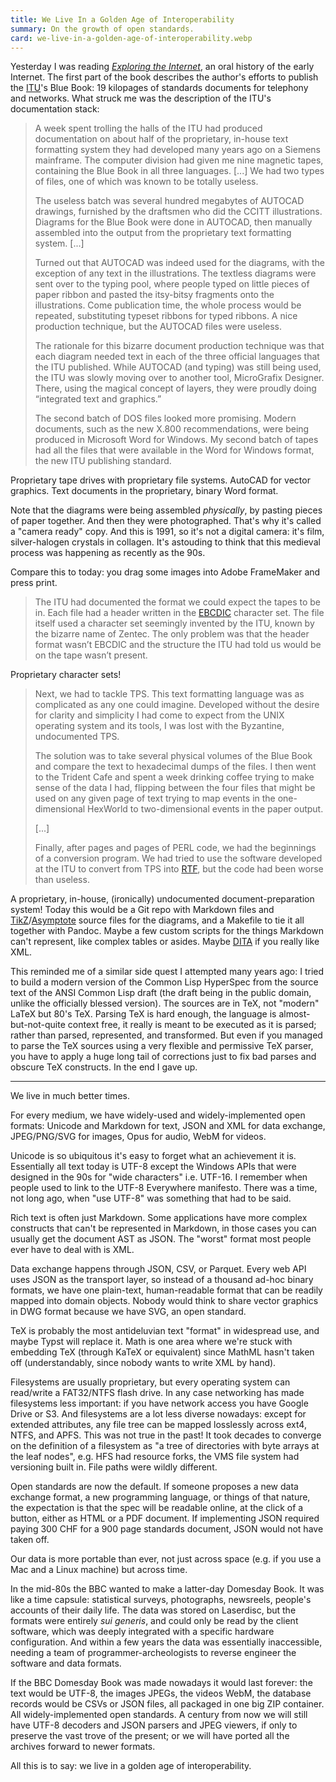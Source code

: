 ```yaml
---
title: We Live In a Golden Age of Interoperability
summary: On the growth of open standards.
card: we-live-in-a-golden-age-of-interoperability.webp
---
```


Yesterday I was reading [_Exploring the Internet_][eti], an oral history of the
early Internet. The first part of the book describes the author's efforts to
publish the [ITU]'s Blue Book: 19 kilopages of standards documents for telephony
and networks. What struck me was the description of the ITU's documentation
stack:

[eti]: https://public.resource.org/eti/
[ITU]: https://en.wikipedia.org/wiki/International_Telecommunication_Union

> A week spent trolling the halls of the ITU had produced documentation on about
> half of the proprietary, in-house text formatting system they had developed
> many years ago on a Siemens mainframe. The computer division had given me nine
> magnetic tapes, containing the Blue Book in all three languages. [...] We had
> two types of files, one of which was known to be totally useless.
>
> The useless batch was several hundred megabytes of AUTOCAD drawings, furnished
> by the draftsmen who did the CCITT illustrations. Diagrams for the Blue Book
> were done in AUTOCAD, then manually assembled into the output from the
> proprietary text formatting system. [...]
>
> Turned out that AUTOCAD was indeed used for the diagrams, with the exception
> of any text in the illustrations. The textless diagrams were sent over to the
> typing pool, where people typed on little pieces of paper ribbon and pasted
> the itsy-bitsy fragments onto the illustrations. Come publication time, the
> whole process would be repeated, substituting typeset ribbons for typed
> ribbons. A nice production technique, but the AUTOCAD files were useless.
>
> The rationale for this bizarre document production technique was that each
> diagram needed text in each of the three official languages that the ITU
> published. While AUTOCAD (and typing) was still being used, the ITU was slowly
> moving over to another tool, MicroGrafix Designer. There, using the magical
> concept of layers, they were proudly doing “integrated text and graphics.”
>
> The second batch of DOS files looked more promising. Modern documents, such as
> the new X.800 recommendations, were being produced in Microsoft Word for
> Windows. My second batch of tapes had all the files that were available in the
> Word for Windows format, the new ITU publishing standard.

Proprietary tape drives with proprietary file systems. AutoCAD for vector
graphics. Text documents in the proprietary, binary Word format.

Note that the diagrams were being assembled _physically_, by pasting pieces of
paper together. And then they were photographed. That's why it's called a
"camera ready" copy. And this is 1991, so it's not a digital camera: it's film,
silver-halogen crystals in collagen. It's astouding to think that this medieval
process was happening as recently as the 90s.

Compare this to today: you drag some images into Adobe FrameMaker and press
print.

> The ITU had documented the format we could expect the tapes to be in. Each
> file had a header written in the [EBCDIC] character set. The file itself used
> a character set seemingly invented by the ITU, known by the bizarre name of
> Zentec. The only problem was that the header format wasn’t EBCDIC and the
> structure the ITU had told us would be on the tape wasn’t present.

[EBCDIC]: https://en.wikipedia.org/wiki/EBCDIC

Proprietary character sets!

> Next, we had to tackle TPS. This text formatting language was as complicated
> as any one could imagine. Developed without the desire for clarity and
> simplicity I had come to expect from the UNIX operating system and its tools,
> I was lost with the Byzantine, undocumented TPS.
>
> The solution was to take several physical volumes of the Blue Book and compare
> the text to hexadecimal dumps of the files. I then went to the Trident Cafe
> and spent a week drinking coffee trying to make sense of the data I had,
> flipping between the four files that might be used on any given page of text
> trying to map events in the one-dimensional HexWorld to two-dimensional events
> in the paper output.
>
> [...]
>
> Finally, after pages and pages of PERL code, we had the beginnings of a
> conversion program. We had tried to use the software developed at the ITU to
> convert from TPS into [RTF], but the code had been worse than useless.

[RTF]: https://en.wikipedia.org/wiki/Rich_Text_Format

A proprietary, in-house, (ironically) undocumented document-preparation system!
Today this would be a Git repo with Markdown files and [TikZ]/[Asymptote][as]
source files for the diagrams, and a Makefile to tie it all together with
Pandoc. Maybe a few custom scripts for the things Markdown can't represent, like
complex tables or asides. Maybe [DITA] if you really like XML.

[TikZ]: https://en.wikipedia.org/wiki/PGF/TikZ
[as]: https://en.wikipedia.org/wiki/Asymptote_(vector_graphics_language)
[Pandoc]: https://pandoc.org/
[DITA]: https://en.wikipedia.org/wiki/Darwin_Information_Typing_Architecture

This reminded me of a similar side quest I attempted many years ago: I tried to
build a modern version of the Common Lisp HyperSpec from the source text of the
ANSI Common Lisp draft (the draft being in the public domain, unlike the
officially blessed version). The sources are in TeX, not "modern" LaTeX but 80's
TeX. Parsing TeX is hard enough, the language is almost-but-not-quite context
free, it really is meant to be executed as it is parsed; rather than parsed,
represented, and transformed. But even if you managed to parse the TeX sources
using a very flexible and permissive TeX parser, you have to apply a huge long
tail of corrections just to fix bad parses and obscure TeX constructs. In the
end I gave up.

---

We live in much better times.

For every medium, we have widely-used and widely-implemented open formats:
Unicode and Markdown for text, JSON and XML for data exchange, JPEG/PNG/SVG for
images, Opus for audio, WebM for videos.

Unicode is so ubiquitous it's easy to forget what an achievement it
is. Essentially all text today is UTF-8 except the Windows APIs that were
designed in the 90s for "wide characters" i.e. UTF-16. I remember when people
used to link to the UTF-8 Everywhere manifesto. There was a time, not long ago,
when "use UTF-8" was something that had to be said.

Rich text is often just Markdown. Some applications have more complex constructs
that can't be represented in Markdown, in those cases you can usually get the
document AST as JSON. The "worst" format most people ever have to deal with is
XML.

Data exchange happens through JSON, CSV, or Parquet. Every web API uses JSON as
the transport layer, so instead of a thousand ad-hoc binary formats, we have one
plain-text, human-readable format that can be readily mapped into domain
objects. Nobody would think to share vector graphics in DWG format because we
have SVG, an open standard.

TeX is probably the most antideluvian text "format" in widespread use, and maybe
Typst will replace it. Math is one area where we're stuck with embedding TeX
(through KaTeX or equivalent) since MathML hasn't taken off (understandably,
since nobody wants to write XML by hand).

Filesystems are usually proprietary, but every operating system can read/write a
FAT32/NTFS flash drive. In any case networking has made filesystems less
important: if you have network access you have Google Drive or S3. And
filesystems are a lot less diverse nowadays: except for extended attributes, any
file tree can be mapped losslessly across ext4, NTFS, and APFS. This was not
true in the past!  It took decades to converge on the definition of a filesystem
as "a tree of directories with byte arrays at the leaf nodes", e.g. HFS had
resource forks, the VMS file system had versioning built in. File paths were
wildly different.

Open standards are now the default. If someone proposes a new data exchange
format, a new programming language, or things of that nature, the expectation is
that the spec will be readable online, at the click of a button, either as HTML
or a PDF document. If implementing JSON required paying 300 CHF for a 900 page
standards document, JSON would not have taken off.

Our data is more portable than ever, not just across space (e.g. if you use a
Mac and a Linux machine) but across time.

In the mid-80s the BBC wanted to make a latter-day Domesday Book. It was like a
time capsule: statistical surveys, photographs, newsreels, people's accounts of
their daily life. The data was stored on Laserdisc, but the formats were
entirely _sui generis_, and could only be read by the client software, which was
deeply integrated with a specific hardware configuration. And within a few years
the data was essentially inaccessible, needing a team of
programmer-archeologists to reverse engineer the software and data formats.

If the BBC Domesday Book was made nowadays it would last forever: the text would
be UTF-8, the images JPEGs, the videos WebM, the database records would be CSVs
or JSON files, all packaged in one big ZIP container. All widely-implemented
open standards. A century from now we will still have UTF-8 decoders and JSON
parsers and JPEG viewers, if only to preserve the vast trove of the present; or
we will have ported all the archives forward to newer formats.

All this is to say: we live in a golden age of interoperability.
